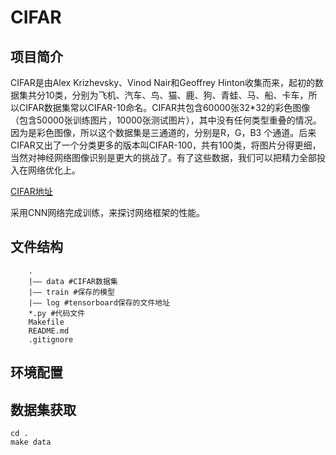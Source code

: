 # CIFAR
## 项目简介
CIFAR是由Alex Krizhevsky、Vinod Nair和Geoffrey Hinton收集而来，起初的数据集共分10类，分别为飞机、汽车、鸟、猫、鹿、狗、青蛙、马、船、卡车，所以CIFAR数据集常以CIFAR-10命名。CIFAR共包含60000张32*32的彩色图像（包含50000张训练图片，10000张测试图片），其中没有任何类型重叠的情况。因为是彩色图像，所以这个数据集是三通道的，分别是R，G，B3 个通道。后来CIFAR又出了一个分类更多的版本叫CIFAR-100，共有100类，将图片分得更细，当然对神经网络图像识别是更大的挑战了。有了这些数据，我们可以把精力全部投入在网络优化上。

[CIFAR地址](http://www.cs.toronto.edu/~kriz/cifar.html)

采用CNN网络完成训练，来探讨网络框架的性能。
## 文件结构
```
    .
    |—— data #CIFAR数据集
    |—— train #保存的模型
    |—— log #tensorboard保存的文件地址
    *.py #代码文件
    Makefile
    README.md
    .gitignore
```

## 环境配置

## 数据集获取
```
cd .
make data
```

